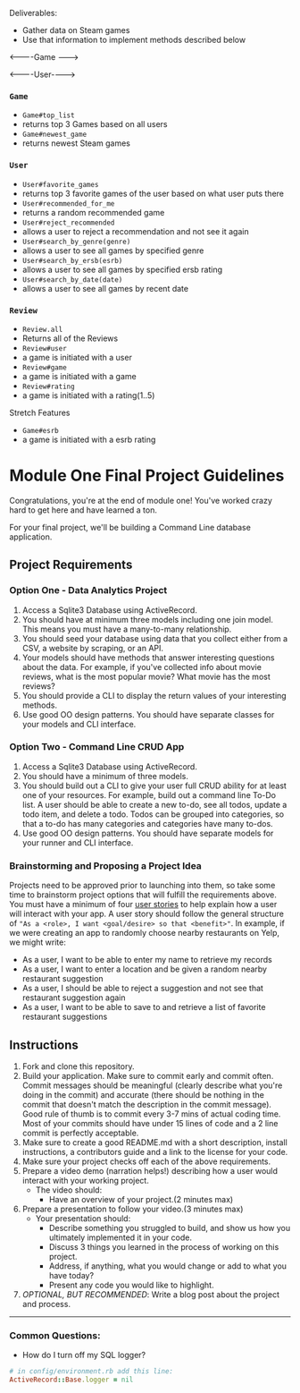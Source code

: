 Deliverables:

 - Gather data on Steam games
 - Use that information to implement methods  described below

<----Game --->
<!-- - See a list of all Steam games(we will limit this to ~100 games maybe?)
- Initiate with name, genre, date, ersb rating

- See a list of top games -->

 <----User---->
 <!-- - Allow a user to keep a list of games they're playing
 - Allow a user to save favorite Games seperate from the main list
 - Allow a user to get new recommended Games
 - Allow a user to reject recommended Games and never get that recommendation again -->

### `Game`
<!-- + `Game.all`
+ returns all of the Games
+ `Game#name`
+ a game is initiated with a name
+ `Game#genre`
+ a game is initiated with a genre
+ `Game#date`
+ a game is initiated with a date -->
+ `Game#top_list`
+ returns top 3 Games based on all users
+ `Game#newest_game`
+ returns newest Steam games



### `User`
<!-- + `User.all`
+ returns all of the Users -->
+ `User#favorite_games`
+ returns top 3 favorite games of the user based on what user puts there
+ `User#recommended_for_me`
+ returns a random recommended game
+ `User#reject_recommended`
+ allows a user to reject a recommendation and not see it again
+ `User#search_by_genre(genre)`
+ allows a user to see all games by specified genre
+ `User#search_by_ersb(esrb)`
+ allows a user to see all games by specified ersb rating
+ `User#search_by_date(date)`
+ allows a user to see all games by recent date


### `Review`
+ `Review.all`
+ Returns all of the Reviews
+ `Review#user`
+ a game is initiated with a user
+ `Review#game`
+ a game is initiated with a game
+ `Review#rating`
+ a game is initiated with a rating(1..5)


Stretch Features
+ `Game#esrb`
+ a game is initiated with a esrb rating




# Module One Final Project Guidelines

Congratulations, you're at the end of module one! You've worked crazy hard to get here and have learned a ton.

For your final project, we'll be building a Command Line database application.

## Project Requirements

### Option One - Data Analytics Project

1. Access a Sqlite3 Database using ActiveRecord.
2. You should have at minimum three models including one join model. This means you must have a many-to-many relationship.
3. You should seed your database using data that you collect either from a CSV, a website by scraping, or an API.
4. Your models should have methods that answer interesting questions about the data. For example, if you've collected info about movie reviews, what is the most popular movie? What movie has the most reviews?
5. You should provide a CLI to display the return values of your interesting methods.  
6. Use good OO design patterns. You should have separate classes for your models and CLI interface.

### Option Two - Command Line CRUD App

1. Access a Sqlite3 Database using ActiveRecord.
2. You should have a minimum of three models.
3. You should build out a CLI to give your user full CRUD ability for at least one of your resources. For example, build out a command line To-Do list. A user should be able to create a new to-do, see all todos, update a todo item, and delete a todo. Todos can be grouped into categories, so that a to-do has many categories and categories have many to-dos.
4. Use good OO design patterns. You should have separate models for your runner and CLI interface.

### Brainstorming and Proposing a Project Idea

Projects need to be approved prior to launching into them, so take some time to brainstorm project options that will fulfill the requirements above.  You must have a minimum of four [user stories](https://en.wikipedia.org/wiki/User_story) to help explain how a user will interact with your app.  A user story should follow the general structure of `"As a <role>, I want <goal/desire> so that <benefit>"`. In example, if we were creating an app to randomly choose nearby restaurants on Yelp, we might write:

* As a user, I want to be able to enter my name to retrieve my records
* As a user, I want to enter a location and be given a random nearby restaurant suggestion
* As a user, I should be able to reject a suggestion and not see that restaurant suggestion again
* As a user, I want to be able to save to and retrieve a list of favorite restaurant suggestions

## Instructions

1. Fork and clone this repository.
2. Build your application. Make sure to commit early and commit often. Commit messages should be meaningful (clearly describe what you're doing in the commit) and accurate (there should be nothing in the commit that doesn't match the description in the commit message). Good rule of thumb is to commit every 3-7 mins of actual coding time. Most of your commits should have under 15 lines of code and a 2 line commit is perfectly acceptable.
3. Make sure to create a good README.md with a short description, install instructions, a contributors guide and a link to the license for your code.
4. Make sure your project checks off each of the above requirements.
5. Prepare a video demo (narration helps!) describing how a user would interact with your working project.
    * The video should:
      - Have an overview of your project.(2 minutes max)
6. Prepare a presentation to follow your video.(3 minutes max)
    * Your presentation should:
      - Describe something you struggled to build, and show us how you ultimately implemented it in your code.
      - Discuss 3 things you learned in the process of working on this project.
      - Address, if anything, what you would change or add to what you have today?
      - Present any code you would like to highlight.   
7. *OPTIONAL, BUT RECOMMENDED*: Write a blog post about the project and process.

---
### Common Questions:
- How do I turn off my SQL logger?
```ruby
# in config/environment.rb add this line:
ActiveRecord::Base.logger = nil
```

